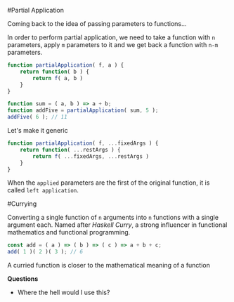 #Partial Application

Coming back to the idea of passing parameters to functions...

In order to perform partial application, we need to take a function with `n` parameters, apply `m` parameters to it and we get back a function with `n-m` parameters.

```javascript
function partialApplication( f, a ) {
    return function( b ) {
        return f( a, b )
    }
}

function sum = ( a, b ) => a + b;
function addFive = partialApplication( sum, 5 );
addFive( 6 ); // 11

```

Let's make it generic
```javascript
function partialApplication( f, ...fixedArgs ) {
    return function( ...restArgs ) {
        return f( ...fixedArgs, ...restArgs )
    }
}
```

When the `applied` parameters are the first of the original function, it is called `left application`.

#Currying

Converting a single function of `n` arguments into `n` functions with a single argument each. Named after *Haskell Curry*, a strong influencer in functional mathematics and functional programming.

```javascript
const add = ( a ) => ( b ) => ( c ) => a + b + c;
add( 1 )( 2 )( 3 ); // 6
```

A curried function is closer to the mathematical meaning of a function

**Questions**
* Where the hell would I use this?

